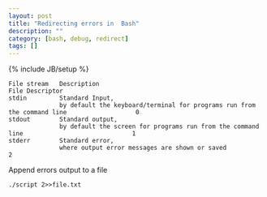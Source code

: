 ```yaml
---
layout: post
title: "Redirecting errors in  Bash"
description: ""
category: [bash, debug, redirect]
tags: []
---
```

{% include JB/setup %}

    File stream   Description                                                                               File Descriptor
    stdin         Standard Input,
                  by default the keyboard/terminal for programs run from the command line                   0
    stdout        Standard output,
                  by default the screen for programs run from the command line                              1
    stderr        Standard error,
                  where output error messages are shown or saved                                            2


Append errors output to a file

    ./script 2>>file.txt
